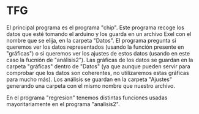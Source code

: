 # TFG

El principal programa es el programa "chip". Este programa recoge los datos que esté tomando el arduino y los guarda en un archivo Exel con el nombre
que se elija, en la carpeta "Datos". El programa pregunta si queremos ver los datos representados (usando la función presente en "gráficas") o si queremos ver los ajustes
de estos datos (usando en este caso la fucnión de "análisis2"). Las gráficas de los datos se guardan en la carpeta "gráficas" dentro de "Datos" (ya que aunque pueden
servir para comprobar que los datos son coherentes, no utilizaremos estas gráficas para mucho más). Los análisis se guardan en la carpeta "Ajustes" generando una carpeta
con el mismo nombre que nuestro archivo.

En el programa "regresion" tenemos distintas funciones usadas mayoritariamente en el programa "analisis2".
